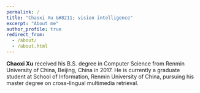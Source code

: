 ```yaml
---
permalink: /
title: "Chaoxi Xu &#8211; vision intelligence"
excerpt: "About me"
author_profile: true
redirect_from: 
  - /about/
  - /about.html
---
```


<b>Chaoxi Xu</b> received his B.S. degree in Computer Science from Renmin University of China, Beijing, China in 2017. He is currently a graduate student at School of Information, Renmin University of China, pursuing his master degree on cross-lingual multimedia retrieval.
